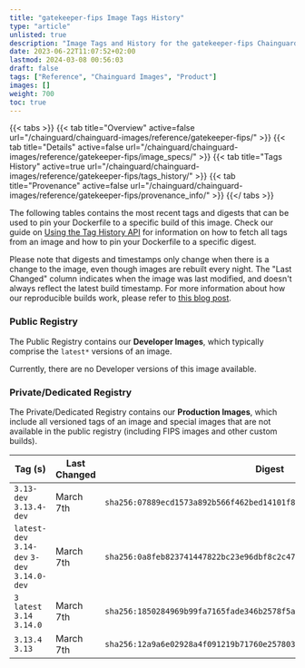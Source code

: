 ```yaml
---
title: "gatekeeper-fips Image Tags History"
type: "article"
unlisted: true
description: "Image Tags and History for the gatekeeper-fips Chainguard Image"
date: 2023-06-22T11:07:52+02:00
lastmod: 2024-03-08 00:56:03
draft: false
tags: ["Reference", "Chainguard Images", "Product"]
images: []
weight: 700
toc: true
---
```


{{< tabs >}}
{{< tab title="Overview" active=false url="/chainguard/chainguard-images/reference/gatekeeper-fips/" >}}
{{< tab title="Details" active=false url="/chainguard/chainguard-images/reference/gatekeeper-fips/image_specs/" >}}
{{< tab title="Tags History" active=true url="/chainguard/chainguard-images/reference/gatekeeper-fips/tags_history/" >}}
{{< tab title="Provenance" active=false url="/chainguard/chainguard-images/reference/gatekeeper-fips/provenance_info/" >}}
{{</ tabs >}}

The following tables contains the most recent tags and digests that can be used to pin your Dockerfile to a specific build of this image. Check our guide on [Using the Tag History API](/chainguard/chainguard-images/using-the-tag-history-api/) for information on how to fetch all tags from an image and how to pin your Dockerfile to a specific digest.

Please note that digests and timestamps only change when there is a change to the image, even though images are rebuilt every night. The "Last Changed" column indicates when the image was last modified, and doesn't always reflect the latest build timestamp. For more information about how our reproducible builds work, please refer to [this blog post](https://www.chainguard.dev/unchained/reproducing-chainguards-reproducible-image-builds).

### Public Registry
The Public Registry contains our **Developer Images**, which typically comprise the `latest*` versions of an image.

Currently, there are no Developer versions of this image available.

### Private/Dedicated Registry
The Private/Dedicated Registry contains our **Production Images**, which include all versioned tags of an image and special images that are not available in the public registry (including FIPS images and other custom builds).

| Tag (s)                                       | Last Changed | Digest                                                                    |
|-----------------------------------------------|--------------|---------------------------------------------------------------------------|
|  `3.13-dev` `3.13.4-dev`                      | March 7th    | `sha256:07889ecd1573a892b566f462bed14101f8daa796f8720bfc47cf084d4faec324` |
|  `latest-dev` `3.14-dev` `3-dev` `3.14.0-dev` | March 7th    | `sha256:0a8feb823741447822bc23e96dbf8c2c47957d4acfcbfae00b4743f5d45dc86d` |
|  `3` `latest` `3.14` `3.14.0`                 | March 7th    | `sha256:1850284969b99fa7165fade346b2578f5aef245a01796a9f9c39659a60962e43` |
|  `3.13.4` `3.13`                              | March 7th    | `sha256:12a9a6e02928a4f091219b71760e2578030bff9f621b0b2d83250be44089e38c` |

